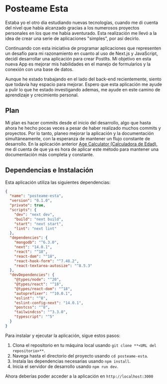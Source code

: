 # Posteame Esta

Estaba yo el otro dia estudiando nuevas tecnologías, cuando me di cuenta del nivel que había alcanzado gracias a los numerosos proyectos personales en los que me había aventurado. Esta realización me llevó a la idea de crear una serie de aplicaciones "simples", por así decirlo.

Continuando con esta iniciativa de programar aplicaciones que representen un desafío para mi razonamiento en cuanto al uso de Next.js y JavaScript, decidí desarrollar una aplicación para crear PostIts. Mi objetivo en esta nueva App es mejorar mis habilidades en el manejo de formularios y la conexión con una base de datos.

Aunque he estado trabajando en el lado del back-end recientemente, siento que todavía hay espacio para mejorar. Espero que esta aplicación me ayude a pulir lo que he estado investigando ademas, me ayude en este camino de aprendizaje y crecimiento personal.

## Plan

Mi plan es hacer commits desde el inicio del desarrollo, algo que hasta ahora he hecho pocas veces a pesar de haber realizado muchos commits y proyectos. Por lo tanto, planeo mejorar la aplicación y la documentación simultáneamente, con la esperanza de mantener un flujo constante de desarrollo. En la aplicación anterior [Age Calculator (Calculadora de Edad)](https://github.com/ArturoGabrielRamirez/AgeCalculator#calculadora-de-edad), me di cuenta de que ya es hora de aplicar este método para mantener una documentación más completa y constante.

## Dependencias e Instalación

Esta aplicación utiliza las siguientes dependencias:

```json
{
  "name": "posteame-esta",
  "version": "0.1.0",
  "private": true,
  "scripts": {
    "dev": "next dev",
    "build": "next build",
    "start": "next start",
    "lint": "next lint"
  },
  "dependencies": {
    "mongodb": "^6.3.0",
    "next": "14.0.1",
    "react": "^18",
    "react-dom": "^18",
    "react-hook-form": "^7.48.2",
    "react-textarea-autosize": "^8.5.3"
  },
  "devDependencies": {
    "@types/node": "^20",
    "@types/react": "^18",
    "@types/react-dom": "^18",
    "autoprefixer": "^10.0.1",
    "eslint": "^8",
    "eslint-config-next": "14.0.1",
    "postcss": "^8",
    "tailwindcss": "^3.3.0",
    "typescript": "^5"
  }
}
```

Para instalar y ejecutar la aplicación, sigue estos pasos:

1. Clona el repositorio en tu máquina local usando `git clone **<URL del repositorio>**`.
2. Navega hasta el directorio del proyecto usando `cd posteame-esta`.
3. Instala las dependencias necesarias usando `npm install`.
4. Inicia el servidor de desarrollo usando `npm run dev`.

Ahora deberías poder acceder a la aplicación en `http://localhost:3000`
